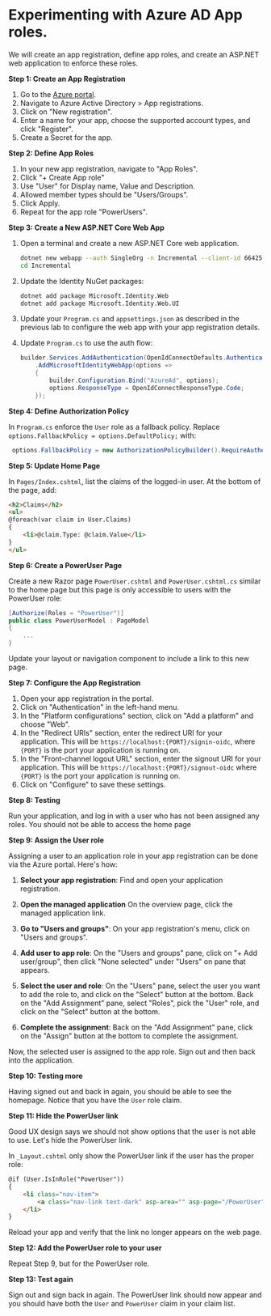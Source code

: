 # Experimenting with Azure AD App roles. 

We will create an app registration, define app roles, and create an ASP.NET web application to enforce these roles.

**Step 1: Create an App Registration**

1. Go to the [Azure portal](https://portal.azure.com/).
2. Navigate to Azure Active Directory > App registrations.
3. Click on "New registration".
4. Enter a name for your app, choose the supported account types, and click "Register".
5. Create a Secret for the app.

**Step 2: Define App Roles**

1. In your new app registration, navigate to "App Roles".
2. Click "+ Create App role"
3. Use "User" for Display name, Value and Description.
4. Allowed member types should be "Users/Groups".
5. Click Apply.
6. Repeat for the app role "PowerUsers".

**Step 3: Create a New ASP.NET Core Web App**

1. Open a terminal and create a new ASP.NET Core web application.

    ```bash
    dotnet new webapp --auth SingleOrg -n Incremental --client-id 664253e9-9bb3-47a6-a33d-7da960e7bd58 --tenant-id a1c5bee8-9e19-44cb-9f07-b94b279890ab --domain aaaaws.com
    cd Incremental
    ```

2. Update the Identity NuGet packages:

    ```bash
    dotnet add package Microsoft.Identity.Web
    dotnet add package Microsoft.Identity.Web.UI
    ```

3. Update your `Program.cs` and `appsettings.json` as described in the previous lab to configure the web app with your app registration details.

4. Update  `Program.cs` to use the auth flow:

    ```csharp
    builder.Services.AddAuthentication(OpenIdConnectDefaults.AuthenticationScheme)
        .AddMicrosoftIdentityWebApp(options =>
        {
            builder.Configuration.Bind("AzureAd", options);
            options.ResponseType = OpenIdConnectResponseType.Code;
        });
    ```

**Step 4: Define Authorization Policy**

In `Program.cs` enforce the `User` role as a fallback policy. Replace `options.FallbackPolicy = options.DefaultPolicy;` with:

```csharp
 options.FallbackPolicy = new AuthorizationPolicyBuilder().RequireAuthenticatedUser().RequireRole("User").Build();
```

**Step 5: Update Home Page**

In `Pages/Index.cshtml`, list the claims of the logged-in user. At the bottom of the page, add:

```html
<h2>Claims</h2>
<ul>
@foreach(var claim in User.Claims) 
{
    <li>@claim.Type: @claim.Value</li>
}
</ul>

```

**Step 6: Create a PowerUser Page**

Create a new Razor page `PowerUser.cshtml` and `PowerUser.cshtml.cs` similar to the home page but this page is only accessible to users with the PowerUser role:

```csharp
[Authorize(Roles = "PowerUser")]
public class PowerUserModel : PageModel
{
    ...
}
```

Update your layout or navigation component to include a link to this new page.

**Step 7: Configure the App Registration**

1. Open your app registration in the portal. 
2. Click on "Authentication" in the left-hand menu.
3. In the "Platform configurations" section, click on "Add a platform" and choose "Web".
4. In the "Redirect URIs" section, enter the redirect URI for your application. This will be `https://localhost:{PORT}/signin-oidc`, where `{PORT}` is the port your application is running on.
5. In the "Front-channel logout URL" section, enter the signout URI for your application. This will be `https://localhost:{PORT}/signout-oidc` where `{PORT}` is the port your application is running on.
6. Click on "Configure" to save these settings.

**Step 8: Testing**

Run your application, and log in with a user who has not been assigned any roles. You should not be able to access the home page

**Step 9: Assign the User role**

Assigning a user to an application role in your app registration can be done via the Azure portal. Here's how:

1. **Select your app registration**: Find and open your application registration.

2. **Open the managed application** On the overview page, click the managed application link. 

3. **Go to "Users and groups"**: On your app registration's menu, click on "Users and groups". 

4. **Add user to app role**: On the "Users and groups" pane, click on "+ Add user/group", then click "None selected" under "Users" on pane that appears.

5. **Select the user and role**: On the "Users" pane, select the user you want to add the role to, and click on the "Select" button at the bottom. Back on the "Add Assignment" pane, select "Roles", pick the "User" role, and click on the "Select" button at the bottom.

6. **Complete the assignment**: Back on the "Add Assignment" pane, click on the "Assign" button at the bottom to complete the assignment.

Now, the selected user is assigned to the app role. Sign out and then back into the application.

**Step 10: Testing more**

Having signed out and back in again, you should be able to see the homepage. Notice that you have the `User` role claim. 

**Step 11: Hide the PowerUser link**

Good UX design says we should not show options that the user is not able to use. Let's hide the PowerUser link. 

In `_Layout.cshtml` only show the PowerUser link if the user has the proper role: 

```html
@if (User.IsInRole("PowerUser"))
{
    <li class="nav-item">
        <a class="nav-link text-dark" asp-area="" asp-page="/PowerUser">PowerUser</a>
    </li>
}
```

Reload your app and verify that the link no longer appears on the web page.

**Step 12: Add the PowerUser role to your user** 

Repeat Step 9, but for the PowerUser role. 

**Step 13: Test again** 

Sign out and sign back in again. The PowerUser link should now appear and you should have both the `User` and `PowerUser` claim in your claim list.

